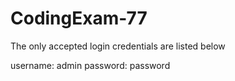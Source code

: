 # CodingExam-77

The only accepted login credentials are listed below

username: admin
password: password
